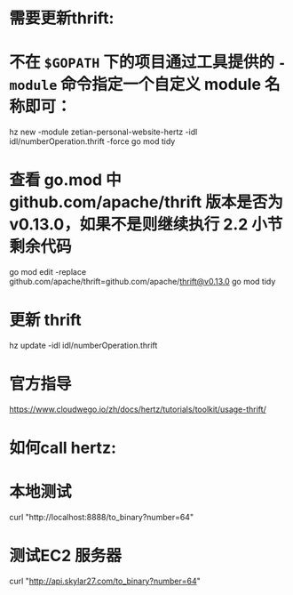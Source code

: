 # 需要更新thrift: 
# 不在 `$GOPATH` 下的项目通过工具提供的 `-module` 命令指定一个自定义 module 名称即可：
hz new -module zetian-personal-website-hertz -idl idl/numberOperation.thrift -force
go mod tidy
# 查看 go.mod 中 github.com/apache/thrift 版本是否为 v0.13.0，如果不是则继续执行 2.2 小节剩余代码
go mod edit -replace github.com/apache/thrift=github.com/apache/thrift@v0.13.0
go mod tidy
# 更新 thrift
hz update -idl idl/numberOperation.thrift



# 官方指导
https://www.cloudwego.io/zh/docs/hertz/tutorials/toolkit/usage-thrift/


# 如何call hertz:
# 本地测试
curl "http://localhost:8888/to_binary?number=64"
# 测试EC2 服务器
curl "http://api.skylar27.com/to_binary?number=64"